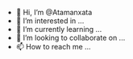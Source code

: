 - 👋 Hi, I’m @Atamanxata
- 👀 I’m interested in ...
- 🌱 I’m currently learning ...
- 💞️ I’m looking to collaborate on ...
- 📫 How to reach me ...

<!---
Atamanxata/Atamanxata is a ✨ special ✨ repository because its `README.md` (this file) appears on your GitHub profile.
You can click the Preview link to take a look at your changes.
--->

